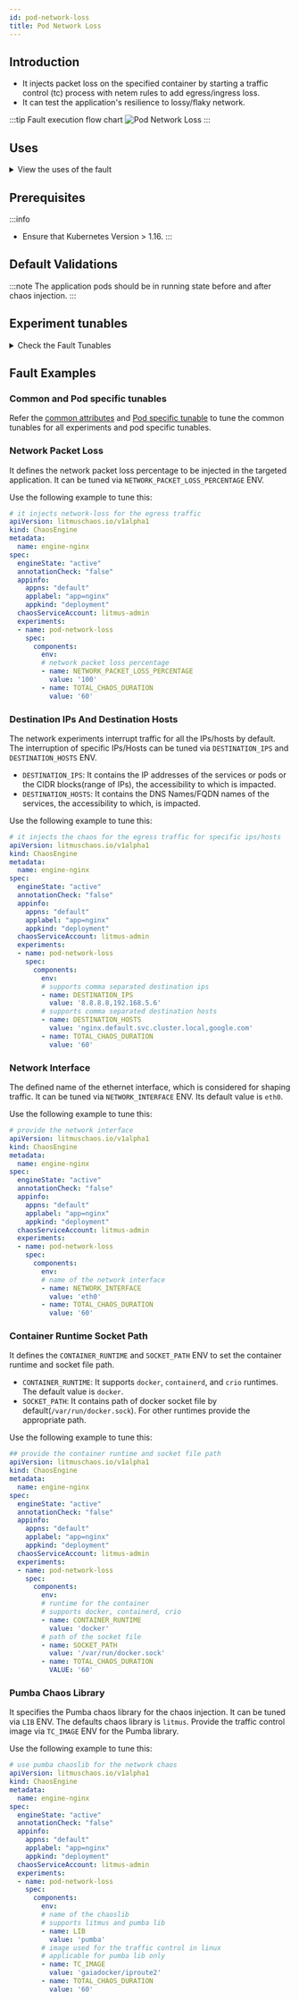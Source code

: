 ```yaml
---
id: pod-network-loss
title: Pod Network Loss
---
```

## Introduction
- It injects packet loss on the specified container by starting a traffic control (tc) process with netem rules to add egress/ingress loss.
- It can test the application's resilience to lossy/flaky network.

:::tip Fault execution flow chart
![Pod Network Loss](./static/images/network-chaos.png)
:::

## Uses
<details>
<summary>View the uses of the fault</summary>
<div>
Coming soon.
</div>
</details>

## Prerequisites
:::info
- Ensure that Kubernetes Version > 1.16.
:::

## Default Validations
:::note
The application pods should be in running state before and after chaos injection.
:::

## Experiment tunables
<details>
    <summary>Check the Fault Tunables</summary>
    <h2>Optional Fields</h2>
    <table>
      <tr>
        <th> Variables </th>
        <th> Description </th>
        <th> Notes </th>
      </tr>
      <tr>
        <td> NETWORK_INTERFACE </td>
        <td> Name of ethernet interface considered for shaping traffic  </td>
        <td> </td>
      </tr>
      <tr>
        <td> TARGET_CONTAINER </td>
        <td> Name of container which is subjected to network loss </td>
        <td> Optional </td>
        <td> Applicable for containerd & CRI-O runtime only. Even with these runtimes, if the value is not provided, it injects chaos on the first container of the pod</td>
      </tr>
      <tr>
        <td> NETWORK_PACKET_LOSS_PERCENTAGE </td>
        <td> The packet loss in percentage </td>
        <td> Optional </td>
        <td> Default to 100 percentage </td>
      </tr>
      <tr>
        <td> CONTAINER_RUNTIME </td>
        <td> container runtime interface for the cluster</td>
        <td> Defaults to docker, supported values: docker, containerd and crio for litmus and only docker for pumba LIB </td>
      </tr>
      <tr>
        <td> SOCKET_PATH </td>
        <td> Path of the containerd/crio/docker socket file </td>
        <td> Defaults to `/var/run/docker.sock` </td>
      </tr>
      <tr>
        <td> TOTAL_CHAOS_DURATION </td>
        <td> The time duration for chaos insertion (seconds) </td>
        <td> Default (60s) </td>
      </tr>
      <tr>
        <td> TARGET_PODS </td>
        <td> Comma separated list of application pod name subjected to pod network corruption chaos</td>
        <td> If not provided, it will select target pods randomly based on provided appLabels</td>
      </tr> 
      <tr>
        <td> DESTINATION_IPS </td>
        <td> IP addresses of the services or pods or the CIDR blocks(range of IPs), the accessibility to which is impacted </td>
        <td> comma separated IP(S) or CIDR(S) can be provided. if not provided, it will induce network chaos for all ips/destinations</td>
      </tr>  
      <tr>
        <td> DESTINATION_HOSTS </td>
        <td> DNS Names/FQDN names of the services, the accessibility to which, is impacted </td>
        <td> if not provided, it will induce network chaos for all ips/destinations or <code>DESTINATION_IPS</code> if already defined</td>
      </tr>      
      <tr>
        <td> PODS_AFFECTED_PERC </td>
        <td> The Percentage of total pods to target  </td>
        <td> Defaults to 0 (corresponds to 1 replica), provide numeric value only </td>
      </tr> 
    <tr>
        <td> LIB </td>
        <td> The chaos lib used to inject the chaos </td>
        <td> Default value: litmus, supported values: pumba and litmus </td>
      </tr>
      <tr>
        <td> TC_IMAGE </td>
        <td> Image used for traffic control in linux </td>
        <td> default value is `gaiadocker/iproute2` </td>
      </tr>
      <tr>
        <td> LIB_IMAGE </td>
        <td> Image used to run the netem command </td>
        <td> Defaults to `litmuschaos/go-runner:latest` </td>
      </tr>
      <tr>
        <td> RAMP_TIME </td>
        <td> Period to wait before and after injection of chaos in sec </td>
        <td> Eg. 30 </td>
      </tr>
      <tr>
        <td> SEQUENCE </td>
        <td> It defines sequence of chaos execution for multiple target pods </td>
        <td> Default value: parallel. Supported: serial, parallel </td>
      </tr>
    </table>
</details>

## Fault Examples

### Common and Pod specific tunables
Refer the [common attributes](../../common-tunables-for-all-experiments) and [Pod specific tunable](./common-tunables-for-pod-experiments) to tune the common tunables for all experiments and pod specific tunables.

### Network Packet Loss

It defines the network packet loss percentage to be injected in the targeted application. It can be tuned via `NETWORK_PACKET_LOSS_PERCENTAGE` ENV. 

Use the following example to tune this:

[embedmd]:# (./static/manifests/pod-network-loss/network-loss.yaml yaml)
```yaml
# it injects network-loss for the egress traffic
apiVersion: litmuschaos.io/v1alpha1
kind: ChaosEngine
metadata:
  name: engine-nginx
spec:
  engineState: "active"
  annotationCheck: "false"
  appinfo:
    appns: "default"
    applabel: "app=nginx"
    appkind: "deployment"
  chaosServiceAccount: litmus-admin
  experiments:
  - name: pod-network-loss
    spec:
      components:
        env:
        # network packet loss percentage
        - name: NETWORK_PACKET_LOSS_PERCENTAGE
          value: '100'
        - name: TOTAL_CHAOS_DURATION
          value: '60'
```
### Destination IPs And Destination Hosts

The network experiments interrupt traffic for all the IPs/hosts by default. The interruption of specific IPs/Hosts can be tuned via `DESTINATION_IPS` and `DESTINATION_HOSTS` ENV.

- `DESTINATION_IPS`: It contains the IP addresses of the services or pods or the CIDR blocks(range of IPs), the accessibility to which is impacted.
- `DESTINATION_HOSTS`: It contains the DNS Names/FQDN names of the services, the accessibility to which, is impacted.

Use the following example to tune this:

[embedmd]:# (./static/manifests/pod-network-loss/destination-ips-and-hosts.yaml yaml)
```yaml
# it injects the chaos for the egress traffic for specific ips/hosts
apiVersion: litmuschaos.io/v1alpha1
kind: ChaosEngine
metadata:
  name: engine-nginx
spec:
  engineState: "active"
  annotationCheck: "false"
  appinfo:
    appns: "default"
    applabel: "app=nginx"
    appkind: "deployment"
  chaosServiceAccount: litmus-admin
  experiments:
  - name: pod-network-loss
    spec:
      components:
        env:
        # supports comma separated destination ips
        - name: DESTINATION_IPS
          value: '8.8.8.8,192.168.5.6'
        # supports comma separated destination hosts
        - name: DESTINATION_HOSTS
          value: 'nginx.default.svc.cluster.local,google.com'
        - name: TOTAL_CHAOS_DURATION
          value: '60'
```

### Network Interface

The defined name of the ethernet interface, which is considered for shaping traffic. It can be tuned via `NETWORK_INTERFACE` ENV. Its default value is `eth0`.

Use the following example to tune this:

[embedmd]:# (./static/manifests/pod-network-loss/network-interface.yaml yaml)
```yaml
# provide the network interface
apiVersion: litmuschaos.io/v1alpha1
kind: ChaosEngine
metadata:
  name: engine-nginx
spec:
  engineState: "active"
  annotationCheck: "false"
  appinfo:
    appns: "default"
    applabel: "app=nginx"
    appkind: "deployment"
  chaosServiceAccount: litmus-admin
  experiments:
  - name: pod-network-loss
    spec:
      components:
        env:
        # name of the network interface 
        - name: NETWORK_INTERFACE
          value: 'eth0'
        - name: TOTAL_CHAOS_DURATION
          value: '60'
```

### Container Runtime Socket Path

It defines the `CONTAINER_RUNTIME` and `SOCKET_PATH` ENV to set the container runtime and socket file path.

- `CONTAINER_RUNTIME`: It supports `docker`, `containerd`, and `crio` runtimes. The default value is `docker`.
- `SOCKET_PATH`: It contains path of docker socket file by default(`/var/run/docker.sock`). For other runtimes provide the appropriate path.

Use the following example to tune this:

[embedmd]:# (./static/manifests/pod-network-loss/container-runtime-and-socket-path.yaml yaml)
```yaml
## provide the container runtime and socket file path
apiVersion: litmuschaos.io/v1alpha1
kind: ChaosEngine
metadata:
  name: engine-nginx
spec:
  engineState: "active"
  annotationCheck: "false"
  appinfo:
    appns: "default"
    applabel: "app=nginx"
    appkind: "deployment"
  chaosServiceAccount: litmus-admin
  experiments:
  - name: pod-network-loss
    spec:
      components:
        env:
        # runtime for the container
        # supports docker, containerd, crio
        - name: CONTAINER_RUNTIME
          value: 'docker'
        # path of the socket file
        - name: SOCKET_PATH
          value: '/var/run/docker.sock'
        - name: TOTAL_CHAOS_DURATION
          VALUE: '60'
```

### Pumba Chaos Library

It specifies the Pumba chaos library for the chaos injection. It can be tuned via `LIB` ENV. The defaults chaos library is `litmus`.
Provide the traffic control image via `TC_IMAGE` ENV for the Pumba library.

Use the following example to tune this:

[embedmd]:# (./static/manifests/pod-network-loss/pumba-lib.yaml yaml)
```yaml
# use pumba chaoslib for the network chaos
apiVersion: litmuschaos.io/v1alpha1
kind: ChaosEngine
metadata:
  name: engine-nginx
spec:
  engineState: "active"
  annotationCheck: "false"
  appinfo:
    appns: "default"
    applabel: "app=nginx"
    appkind: "deployment"
  chaosServiceAccount: litmus-admin
  experiments:
  - name: pod-network-loss
    spec:
      components:
        env:
        # name of the chaoslib
        # supports litmus and pumba lib
        - name: LIB
          value: 'pumba'
        # image used for the traffic control in linux
        # applicable for pumba lib only
        - name: TC_IMAGE
          value: 'gaiadocker/iproute2'
        - name: TOTAL_CHAOS_DURATION
          value: '60'
```
